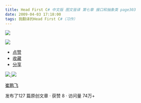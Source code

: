 ```yaml
---
title: Head First C# 中文版 图文皆译 第七章 接口和抽象类 page303
date: 2009-04-03 17:18:00
tags: 我翻译的Head First C#（习作）
---
```

![](https://p-blog.csdn.net/images/p_blog_csdn_net/cuipengfei1/EntryImages/20090403/2009-04-03_17-10-02.jpg)

![](https://p-blog.csdn.net/images/p_blog_csdn_net/cuipengfei1/EntryImages/20090403/2009-04-03_17-13-58.jpg)

  * [ 点赞  ](javascript:;)
  * [ 收藏  ](javascript:;)
  * [ 分享 ](javascript:;)

[ ![](https://profile.csdnimg.cn/5/2/5/3_cuipengfei1)
![](https://g.csdnimg.cn/static/user-reg-year/1x/11.png)
](https://blog.csdn.net/cuipengfei1)

[ 崔鹏飞 ](https://blog.csdn.net/cuipengfei1)

发布了127 篇原创文章  ·  获赞 8  ·  访问量 74万+

